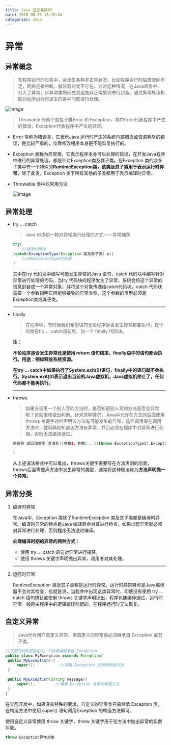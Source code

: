 ```yaml
---
title: Java 语言基础05
date: 2018-08-05 18:28:04
categories: Java
---
```


# 异常

## 异常概念

> 在程序运行的过程中，会发生各种非正常状况，比如程序运行时磁盘空间不足，网络连接中断，被装载的类不存在。针对这种情况，在Java语言中，引入了异常，以异常类的形式对这些非正常情况进行封装，通过异常处理机制对程序运行时发生的各种问题进行处理。

![image](https://wx3.sinaimg.cn/large/80ceacb8ly1fu5y1awhtnj20ex07rgmd.jpg)

> Throwable 有两个直接子类Error 和 Exception，其中Error代表程序中产生的错误，Exception代表程序中产生的异常。

- Error 类称为错误类，它表示Java 运行时产生的系统内部错误或资源耗尽的错误，是比较严重的，仅靠修改程序本身是不能恢复执行的。

- Exception 类称为异常类，它表示程序本身可以处理的错误，在开发Java程序中进行的异常处理，都是针对Exception类及其子类。在Exception 类的众多子类中有一个特殊的**RuntimeException类，该类及其子类用于表示运行时异常**，除了此类，Exception 类下所有其他的子类都用于表示编译时异常。

- Throwable 类中的常用方法

  ![image](https://wx2.sinaimg.cn/large/80ceacb8ly1fu5y9wks7nj20m103rq3u.jpg)

## 异常处理

- try ... catch

  > Java 中提供一种对异常进行处理的方式——异常捕获

  ```java
  try{
      //程序代码块
  }catch(ExceptionType(Exception 类及其子类) e){
      //对ExceptionType的处理
  }
  ```

  其中在try 代码块中编写可能发生异常的Java 语句，catch 代码块中编写针对异常进行处理的代码。当try 代码块的程序发生了异常，系统会将这个异常的信息封装成一个异常对象，并将这个对象传递给catch代码块。catch 代码块需要一个参数指明它所能够接受的异常类型，这个参数的类型必须是Exception类或其子类。

  ---

- finally

  > 在程序中，有时候我们希望语句无论程序是否发生异常都要执行，这个时候在try ... catch语句后，加一个 finally 代码块。

  **注：**

  **不论程序是否发生异常还是使用 return 语句结束，finally语中的语句都会执行。用途：例如释放系统资源。**

  **在try ... catch中如果执行了System.exit(0)语句，finally中的语句就不会执行。System.exit(0)表示退出当前的Java虚拟机，Java虚拟机停止了，任何代码都不能再执行。**

  ---

- throws

  > 如果去调用一个别人写的方法时，是否知道别人写的方法是否会异常呢？这就很难做出判断。针对这种情况，Java中允许在方法的后面使用 throws 关键字对外声明该方法有可能发生的异常，这样调用者在调用方法时，就明确地知道该方法有异常，并且必须在程序中对异常进行处理，否则无法编译通过。

  ```java
  修饰符 返回值类型 方法名([参数1，参数2...])throws ExceptionType1[,ExceptionType2...]{
      
  }
  ```

  从上述语法格式中可以看出，throws关键字需要写在方法声明的后面，throws后面需要声方法中发生异常的类型，通常将这种做法称为**方法声明抛一个异常。**

## 异常分类

1. 编译时异常

   在Java中，Exception 类除了RuntimeException 类及其子类都是编译时异常。编译时异常的特点是Java 编译器会对其进行检查，如果出现异常就必须对异常进行处理，否则程序无法通过编译。

   **处理编译时期的异常的两种方式：**

   - 使用 try ... catch 语句对异常进行捕获。
   - 使用 throws 关键字声明抛出异常，调用者对其处理。

   ---

2. 运行时异常

   RuntimeException 类及其子类都是运行时异常。运行时异常特点是Java编译器不会对其检查，也就是说，当程序中出现这类异常时，即使没有使用 try ... catch 语句捕获或使用 throws 关键字声明抛出，程序也能编译通过，运行时异常一般是由程序中的逻辑错误引起的，在程序运行时无法恢复。

## 自定义异常

> Java允许用户自定义异常，但自定义的异常类必须继承自 Exception 或其子类。

   ```java
//下面的代码是自定义一个异常类继承自 Exception
public class MyException extends Exception{
    public MyException(){
        super();           //调用 Exception 无参的构造方法
    }
    
    public MyException(String message){
        super();		 //调用 Exception 有参的构造方法
    }
}
   ```

在实际开发中，如果没有特殊的要求，自定义的异常类只需继承 Exception 类，在构造方法中使用 super() 语句调用Exception 的构造方法即可。

使用自定义异常使用 throw 关键字，throw 关键字用于在方法中抛出异常的实例对象。

```java
throw Exception异常对象
```

